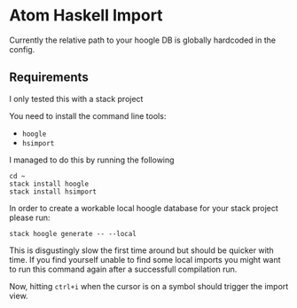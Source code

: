 # Atom Haskell Import

Currently the relative path to your hoogle DB is globally hardcoded in the config.

## Requirements
I only tested this with a stack project

You need to install the command line tools:
- `hoogle`
- `hsimport`

I managed to do this by running the following
```
cd ~
stack install hoogle
stack install hsimport
```

In order to create a workable local hoogle database for your stack project please run:
```
stack hoogle generate -- --local
```
This is disgustingly slow the first time around but should be quicker with time.
If you find yourself unable to find some local imports you might want to run this command again after a successfull compilation run.

Now, hitting `ctrl+i` when the cursor is on a symbol should trigger the import view.
